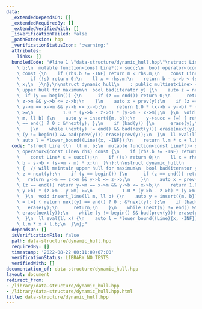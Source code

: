 ```yaml
---
data:
  _extendedDependsOn: []
  _extendedRequiredBy: []
  _extendedVerifiedWith: []
  _isVerificationFailed: false
  _pathExtension: hpp
  _verificationStatusIcon: ':warning:'
  attributes:
    links: []
  bundledCode: "#line 1 \"data-structure/dynamic_hull.hpp\"\nstruct Line {\n  ll m,\
    \ b;\n  mutable function<const Line*()> succ;\n  bool operator<(const Line& rhs)\
    \ const {\n    if (rhs.b != -INF) return m < rhs.m;\n    const Line* s = succ();\n\
    \    if (!s) return 0;\n    ll x = rhs.m;\n    return b - s->b < (s->m - m) *\
    \ x;\n  }\n};\n\nstruct dynamic_hull\n    : public multiset<Line> {  // will maintain\
    \ upper hull for maximum\n  bool bad(iterator y) {\n    auto z = next(y);\n  \
    \  if (y == begin()) {\n      if (z == end()) return 0;\n      return y->m ==\
    \ z->m && y->b <= z->b;\n    }\n    auto x = prev(y);\n    if (z == end()) return\
    \ y->m == x->m && y->b <= x->b;\n    return 1.0 * (x->b - y->b) * (z->m - y->m)\
    \ >=\n           1.0 * (y->b - z->b) * (y->m - x->m);\n  }\n  void insert_line(ll\
    \ m, ll b) {\n    auto y = insert({m, b});\n    y->succ = [=] { return next(y)\
    \ == end() ? 0 : &*next(y); };\n    if (bad(y)) {\n      erase(y);\n      return;\n\
    \    }\n    while (next(y) != end() && bad(next(y))) erase(next(y));\n    while\
    \ (y != begin() && bad(prev(y))) erase(prev(y));\n  }\n  ll eval(ll x) {\n   \
    \ auto l = *lower_bound((Line){x, -INF});\n    return l.m * x + l.b;\n  }\n};\n"
  code: "struct Line {\n  ll m, b;\n  mutable function<const Line*()> succ;\n  bool\
    \ operator<(const Line& rhs) const {\n    if (rhs.b != -INF) return m < rhs.m;\n\
    \    const Line* s = succ();\n    if (!s) return 0;\n    ll x = rhs.m;\n    return\
    \ b - s->b < (s->m - m) * x;\n  }\n};\n\nstruct dynamic_hull\n    : public multiset<Line>\
    \ {  // will maintain upper hull for maximum\n  bool bad(iterator y) {\n    auto\
    \ z = next(y);\n    if (y == begin()) {\n      if (z == end()) return 0;\n   \
    \   return y->m == z->m && y->b <= z->b;\n    }\n    auto x = prev(y);\n    if\
    \ (z == end()) return y->m == x->m && y->b <= x->b;\n    return 1.0 * (x->b -\
    \ y->b) * (z->m - y->m) >=\n           1.0 * (y->b - z->b) * (y->m - x->m);\n\
    \  }\n  void insert_line(ll m, ll b) {\n    auto y = insert({m, b});\n    y->succ\
    \ = [=] { return next(y) == end() ? 0 : &*next(y); };\n    if (bad(y)) {\n   \
    \   erase(y);\n      return;\n    }\n    while (next(y) != end() && bad(next(y)))\
    \ erase(next(y));\n    while (y != begin() && bad(prev(y))) erase(prev(y));\n\
    \  }\n  ll eval(ll x) {\n    auto l = *lower_bound((Line){x, -INF});\n    return\
    \ l.m * x + l.b;\n  }\n};"
  dependsOn: []
  isVerificationFile: false
  path: data-structure/dynamic_hull.hpp
  requiredBy: []
  timestamp: '2022-08-22 00:11:09+07:00'
  verificationStatus: LIBRARY_NO_TESTS
  verifiedWith: []
documentation_of: data-structure/dynamic_hull.hpp
layout: document
redirect_from:
- /library/data-structure/dynamic_hull.hpp
- /library/data-structure/dynamic_hull.hpp.html
title: data-structure/dynamic_hull.hpp
---
```

